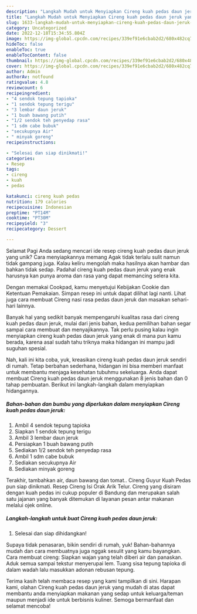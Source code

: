 ```yaml
---
description: "Langkah Mudah untuk Menyiapkan Cireng kuah pedas daun jeruk yang Lezat, Lezat"
title: "Langkah Mudah untuk Menyiapkan Cireng kuah pedas daun jeruk yang Lezat, Lezat"
slug: 1633-langkah-mudah-untuk-menyiapkan-cireng-kuah-pedas-daun-jeruk-yang-lezat-lezat
category: Uncategorized
date: 2022-12-18T15:34:55.804Z
image: https://img-global.cpcdn.com/recipes/339ef91e6cbab2d2/680x482cq70/cireng-kuah-pedas-daun-jeruk-foto-resep-utama.jpg
hideToc: false
enableToc: true
enableTocContent: false
thumbnail: https://img-global.cpcdn.com/recipes/339ef91e6cbab2d2/680x482cq70/cireng-kuah-pedas-daun-jeruk-foto-resep-utama.jpg
cover: https://img-global.cpcdn.com/recipes/339ef91e6cbab2d2/680x482cq70/cireng-kuah-pedas-daun-jeruk-foto-resep-utama.jpg
author: Admin
authorAv: notfound
ratingvalue: 4.8
reviewcount: 6
recipeingredient:
- "4 sendok tepung tapioka"
- "1 sendok tepung terigu"
- "3 lembar daun jeruk"
- "1 buah bawang putih"
- "1/2 sendok teh penyedap rasa"
- "1 sdm cabe bubuk"
- "secukupnya Air"
- " minyak goreng"
recipeinstructions:

- "Selesai dan siap dinikmati!"
categories:
- Resep
tags:
- cireng
- kuah
- pedas

katakunci: cireng kuah pedas 
nutrition: 179 calories
recipecuisine: Indonesian
preptime: "PT14M"
cooktime: "PT30M"
recipeyield: "3"
recipecategory: Dessert

---
```



Selamat Pagi Anda sedang mencari ide resep cireng kuah pedas daun jeruk yang unik? Cara menyiapkannya memang Agak tidak terlalu sulit namun tidak gampang juga. Kalau keliru mengolah maka hasilnya akan hambar dan bahkan tidak sedap. Padahal cireng kuah pedas daun jeruk yang enak harusnya kan punya aroma dan rasa yang dapat memancing selera kita.


Dengan memakai Cookpad, kamu menyetujui Kebijakan Cookie dan Ketentuan Pemakaian. Simpan resep ini untuk dapat dilihat lagi nanti. Lihat juga cara membuat Cireng nasi rasa pedas daun jeruk dan masakan sehari-hari lainnya.

Banyak hal yang sedikit banyak mempengaruhi kualitas rasa dari cireng kuah pedas daun jeruk, mulai dari jenis bahan, kedua pemilihan bahan segar sampai cara membuat dan menyajikannya. Tak perlu pusing kalau ingin menyiapkan cireng kuah pedas daun jeruk yang enak di mana pun kamu berada, karena asal sudah tahu triknya maka hidangan ini mampu jadi suguhan spesial.


Nah, kali ini kita coba, yuk, kreasikan cireng kuah pedas daun jeruk sendiri di rumah. Tetap berbahan sederhana, hidangan ini bisa memberi manfaat untuk membantu menjaga kesehatan tubuhmu sekeluarga. Anda dapat membuat Cireng kuah pedas daun jeruk menggunakan 8 jenis bahan dan 0 tahap pembuatan. Berikut ini langkah-langkah dalam menyiapkan hidangannya.

<!--inarticleads1-->

##### Bahan-bahan dan bumbu yang diperlukan dalam menyiapkan Cireng kuah pedas daun jeruk:

1. Ambil 4 sendok tepung tapioka
1. Siapkan 1 sendok tepung terigu
1. Ambil 3 lembar daun jeruk
1. Persiapkan 1 buah bawang putih
1. Sediakan 1/2 sendok teh penyedap rasa
1. Ambil 1 sdm cabe bubuk
1. Sediakan secukupnya Air
1. Sediakan  minyak goreng


Terakhir, tambahkan air, daun bawang dan tomat.. Cireng Guyur Kuah Pedas pun siap dinikmati. Resep Cireng Isi Orak Arik Telur. Cireng yang disiram dengan kuah pedas ini cukup populer di Bandung dan merupakan salah satu jajanan yang banyak ditemukan di layanan pesan antar makanan melalui ojek online. 

<!--inarticleads2-->

##### Langkah-langkah untuk buat Cireng kuah pedas daun jeruk:


1. Selesai dan siap dihidangkan!

Supaya tidak penasaran, bikin sendiri di rumah, yuk! Bahan-bahannya mudah dan cara membuatnya juga nggak sesulit yang kamu bayangkan. Cara membuat cireng: Siapkan wajan yang telah diberi air dan panaskan. Aduk semua sampai tekstur menyerupai lem. Tuang sisa tepung tapioka di dalam wadah lalu masukkan adonan rebusan tepung. 

Terima kasih telah membaca resep yang kami tampilkan di sini. Harapan kami, olahan Cireng kuah pedas daun jeruk yang mudah di atas dapat membantu anda menyiapkan makanan yang sedap untuk keluarga/teman maupun menjadi ide untuk berbisnis kuliner. Semoga bermanfaat dan selamat mencoba!
